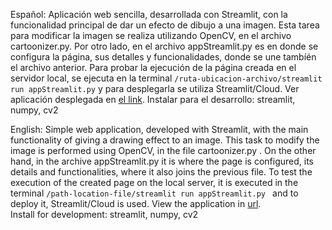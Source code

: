 Español: 
Aplicación web sencilla, desarrollada con Streamlit, con la funcionalidad principal de dar un efecto de dibujo a una imagen.
Esta tarea para modificar la imagen se realiza utilizando OpenCV, en el archivo cartoonizer.py.
Por otro lado, en el archivo appStreamlit.py es en donde se configura la página, sus detalles y funcionalidades, donde se une tambíén 
el archivo anterior. Para probar la ejecución de la página creada en el servidor local, se ejecuta en la terminal `/ruta-ubicacion-archivo/streamlit run appStreamlit.py`
y para desplegarla se utiliza Streamlit/Cloud. Ver aplicación desplegada en [el link](https://emprojects-image-to-cartoon.streamlit.app/).
  Instalar para el desarrollo: streamlit, numpy, cv2
  
English:
Simple web application, developed with Streamlit, with the main functionality of giving a drawing effect to an image.
This task to modify the image is performed using OpenCV, in the file cartoonizer.py .
On the other hand, in the archive appStreamlit.py it is where the page is configured, its details and functionalities, where it also joins
the previous file. To test the execution of the created page on the local server, it is executed in the terminal `/path-location-file/streamlit run appStreamlit.py `
and to deploy it, Streamlit/Cloud is used. View the application in [url](https://emprojects-image-to-cartoon.streamlit.app/).  
Install for development: streamlit, numpy, cv2
